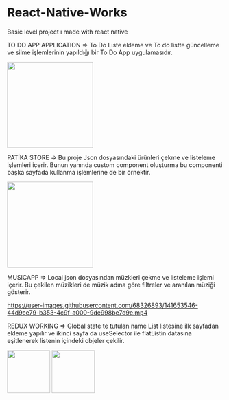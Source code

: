 # React-Native-Works
Basic level project ı made with react native

TO DO APP APPLICATION
=> To Do Lıste ekleme ve To do listte güncelleme ve silme işlemlerinin yapıldığı bir To Do App uygulamasıdır.


 <img src="https://user-images.githubusercontent.com/68326893/138595105-e7eaf6db-a19d-4446-9dbf-42291d3abf1b.png" width="200" />



PATİKA STORE
=> Bu proje  Json dosyasındaki ürünleri çekme ve listeleme işlemleri içerir. Bunun yanında custom component oluşturma bu componenti başka sayfada kullanma işlemlerine de bir örnektir.


 <img src="https://user-images.githubusercontent.com/68326893/141513053-2733e281-34d5-44c6-a106-7840bf1d073c.png" width="200" />


MUSICAPP
=> Local json dosyasından müzkleri çekme ve listeleme işlemi içerir. Bu çekilen müzikleri de müzik adına göre filtreler ve aranılan müziği gösterir.


https://user-images.githubusercontent.com/68326893/141653546-44d9ce79-b353-4c9f-a000-9de998be7d9e.mp4

REDUX WORKING
=>  Global state te tutulan name List listesine ilk sayfadan ekleme yapılır ve ikinci sayfa da useSelector ile flatListin datasına eşitlenerek listenin içindeki objeler çekilir.

 <img src="https://user-images.githubusercontent.com/68326893/146020048-1870b45f-9432-4229-9c34-93da727b494e.png" width="100" />

 <img src="https://user-images.githubusercontent.com/68326893/146020036-2c4b3f65-3ad4-4179-a087-829b0bbf1c22.png" width="100" />





